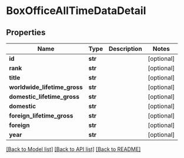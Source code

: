 # BoxOfficeAllTimeDataDetail

## Properties
Name | Type | Description | Notes
------------ | ------------- | ------------- | -------------
**id** | **str** |  | [optional] 
**rank** | **str** |  | [optional] 
**title** | **str** |  | [optional] 
**worldwide_lifetime_gross** | **str** |  | [optional] 
**domestic_lifetime_gross** | **str** |  | [optional] 
**domestic** | **str** |  | [optional] 
**foreign_lifetime_gross** | **str** |  | [optional] 
**foreign** | **str** |  | [optional] 
**year** | **str** |  | [optional] 

[[Back to Model list]](../README.md#documentation-for-models) [[Back to API list]](../README.md#documentation-for-api-endpoints) [[Back to README]](../README.md)

